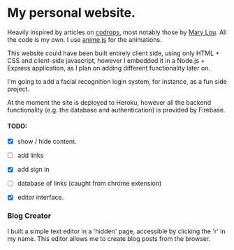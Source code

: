 # My personal website.

Heavily inspired by articles on [codrops](https://tympanus.net/codrops/), most notably
those by [Mary Lou](https://tympanus.net/codrops/author/crnacura/). All the code is
my own. I use [anime.js](http://animejs.com/) for the animations.

This website could have been built entirely client side, using only HTML + CSS and
client-side javascript, however I embedded it in a Node.js + Express application, as
I plan on adding different functionality later on.

I'm going to add a facial recognition login system, for instance, as a fun side project.

At the moment the site is deployed to Heroku, however all the backend functionality
(e.g. the database and authentication) is provided by Firebase.

#### TODO:

- [x] show / hide content.
- [ ] add links
- [x] add sign in
- [ ] database of links (caught from chrome extension)
- [x] editor interface.


### Blog Creator

I built a simple text editor in a 'hidden' page, accessible by clicking the 'r' in my name. This editor
allows me to create blog posts from the browser.
